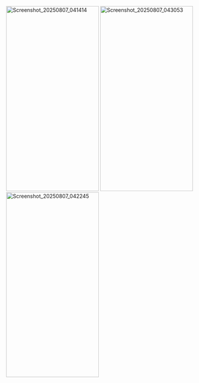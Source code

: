 <img width="250" height="500" alt="Screenshot_20250807_041414" src="https://github.com/user-attachments/assets/e8d562d4-1be3-4cb6-ac31-c70e3bc3a968" />
<img width="250" height="500" alt="Screenshot_20250807_043053" src="https://github.com/user-attachments/assets/54f8c510-33dc-43c2-9422-df96415bdad7" />
<img width="250" height="500" alt="Screenshot_20250807_042245" src="https://github.com/user-attachments/assets/20d35eff-998b-4475-9d83-e90267e3692e" />

